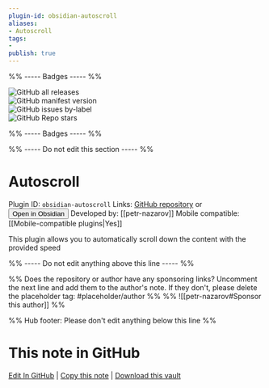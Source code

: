 ```yaml
---
plugin-id: obsidian-autoscroll
aliases:
- Autoscroll
tags: 
- 
publish: true
---
```


%% ----- Badges ----- %%

![GitHub all releases](https://img.shields.io/github/downloads/petr-nazarov/obsidian-autoscroll/total?color=573E7A&logo=github&style=for-the-badge)   
![GitHub manifest version](https://img.shields.io/github/manifest-json/v/petr-nazarov/obsidian-autoscroll?color=573E7A&logo=github&style=for-the-badge)   
![GitHub issues by-label](https://img.shields.io/github/issues/petr-nazarov/obsidian-autoscroll/help%20wanted?color=573E7A&logo=github&style=for-the-badge)   
![GitHub Repo stars](https://img.shields.io/github/stars/petr-nazarov/obsidian-autoscroll?color=573E7A&logo=github&style=for-the-badge)

%% ----- Badges ----- %%

%% ----- Do not edit this section ----- %%

# Autoscroll

Plugin ID: `obsidian-autoscroll`
Links: [GitHub repository](https://github.com/petr-nazarov/obsidian-autoscroll) or [<button id=HH>Open in Obsidian</button>](obsidian://show-plugin?id=obsidian-autoscroll)
Developed by: [[petr-nazarov]]
Mobile compatible: [[Mobile-compatible plugins|Yes]]

This plugin allows you to automatically scroll down the content with the provided speed

%% ----- Do not edit anything above this line ----- %% 

%% Does the repository or author have any sponsoring links? Uncomment the next line and add them to the author's note. If they don't, please delete the placeholder tag: #placeholder/author %%
%% ![[petr-nazarov#Sponsor this author]] %%

%% Hub footer: Please don't edit anything below this line %%

# This note in GitHub

<span class="git-footer">[Edit In GitHub](https://github.dev/obsidian-community/obsidian-hub/blob/main/02%20-%20Community%20Expansions/02.05%20All%20Community%20Expansions/Plugins/obsidian-autoscroll.md "git-hub-edit-note") | [Copy this note](https://raw.githubusercontent.com/obsidian-community/obsidian-hub/main/02%20-%20Community%20Expansions/02.05%20All%20Community%20Expansions/Plugins/obsidian-autoscroll.md "git-hub-copy-note") | [Download this vault](https://github.com/obsidian-community/obsidian-hub/archive/refs/heads/main.zip "git-hub-download-vault") </span>
